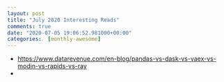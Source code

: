 ```yaml
---
layout: post
title: "July 2020 Interesting Reads"
comments: true
date: "2020-07-05 19:06:52.981000+00:00"
categories:  [monthly-awesome]
---
```





* https://www.datarevenue.com/en-blog/pandas-vs-dask-vs-vaex-vs-modin-vs-rapids-vs-ray
* 
